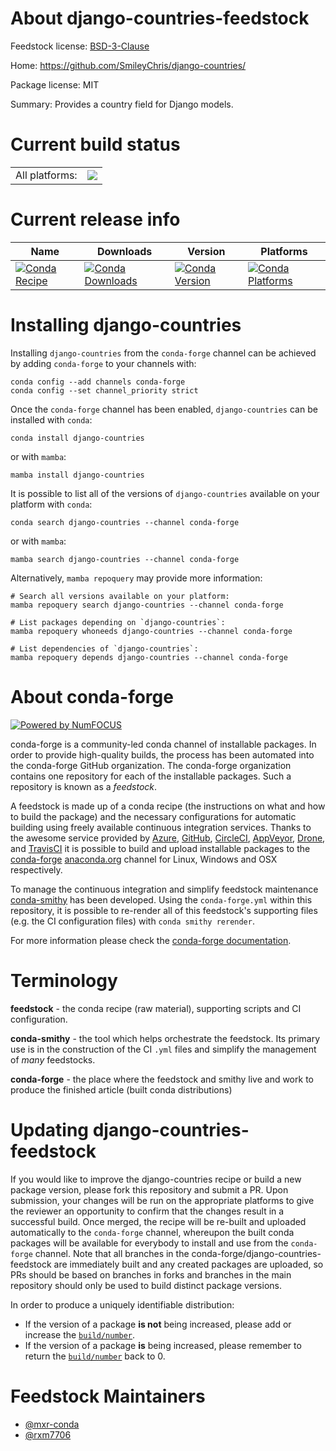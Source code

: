 About django-countries-feedstock
================================

Feedstock license: [BSD-3-Clause](https://github.com/conda-forge/django-countries-feedstock/blob/main/LICENSE.txt)

Home: https://github.com/SmileyChris/django-countries/

Package license: MIT

Summary: Provides a country field for Django models.

Current build status
====================


<table><tr><td>All platforms:</td>
    <td>
      <a href="https://dev.azure.com/conda-forge/feedstock-builds/_build/latest?definitionId=15123&branchName=main">
        <img src="https://dev.azure.com/conda-forge/feedstock-builds/_apis/build/status/django-countries-feedstock?branchName=main">
      </a>
    </td>
  </tr>
</table>

Current release info
====================

| Name | Downloads | Version | Platforms |
| --- | --- | --- | --- |
| [![Conda Recipe](https://img.shields.io/badge/recipe-django--countries-green.svg)](https://anaconda.org/conda-forge/django-countries) | [![Conda Downloads](https://img.shields.io/conda/dn/conda-forge/django-countries.svg)](https://anaconda.org/conda-forge/django-countries) | [![Conda Version](https://img.shields.io/conda/vn/conda-forge/django-countries.svg)](https://anaconda.org/conda-forge/django-countries) | [![Conda Platforms](https://img.shields.io/conda/pn/conda-forge/django-countries.svg)](https://anaconda.org/conda-forge/django-countries) |

Installing django-countries
===========================

Installing `django-countries` from the `conda-forge` channel can be achieved by adding `conda-forge` to your channels with:

```
conda config --add channels conda-forge
conda config --set channel_priority strict
```

Once the `conda-forge` channel has been enabled, `django-countries` can be installed with `conda`:

```
conda install django-countries
```

or with `mamba`:

```
mamba install django-countries
```

It is possible to list all of the versions of `django-countries` available on your platform with `conda`:

```
conda search django-countries --channel conda-forge
```

or with `mamba`:

```
mamba search django-countries --channel conda-forge
```

Alternatively, `mamba repoquery` may provide more information:

```
# Search all versions available on your platform:
mamba repoquery search django-countries --channel conda-forge

# List packages depending on `django-countries`:
mamba repoquery whoneeds django-countries --channel conda-forge

# List dependencies of `django-countries`:
mamba repoquery depends django-countries --channel conda-forge
```


About conda-forge
=================

[![Powered by
NumFOCUS](https://img.shields.io/badge/powered%20by-NumFOCUS-orange.svg?style=flat&colorA=E1523D&colorB=007D8A)](https://numfocus.org)

conda-forge is a community-led conda channel of installable packages.
In order to provide high-quality builds, the process has been automated into the
conda-forge GitHub organization. The conda-forge organization contains one repository
for each of the installable packages. Such a repository is known as a *feedstock*.

A feedstock is made up of a conda recipe (the instructions on what and how to build
the package) and the necessary configurations for automatic building using freely
available continuous integration services. Thanks to the awesome service provided by
[Azure](https://azure.microsoft.com/en-us/services/devops/), [GitHub](https://github.com/),
[CircleCI](https://circleci.com/), [AppVeyor](https://www.appveyor.com/),
[Drone](https://cloud.drone.io/welcome), and [TravisCI](https://travis-ci.com/)
it is possible to build and upload installable packages to the
[conda-forge](https://anaconda.org/conda-forge) [anaconda.org](https://anaconda.org/)
channel for Linux, Windows and OSX respectively.

To manage the continuous integration and simplify feedstock maintenance
[conda-smithy](https://github.com/conda-forge/conda-smithy) has been developed.
Using the ``conda-forge.yml`` within this repository, it is possible to re-render all of
this feedstock's supporting files (e.g. the CI configuration files) with ``conda smithy rerender``.

For more information please check the [conda-forge documentation](https://conda-forge.org/docs/).

Terminology
===========

**feedstock** - the conda recipe (raw material), supporting scripts and CI configuration.

**conda-smithy** - the tool which helps orchestrate the feedstock.
                   Its primary use is in the construction of the CI ``.yml`` files
                   and simplify the management of *many* feedstocks.

**conda-forge** - the place where the feedstock and smithy live and work to
                  produce the finished article (built conda distributions)


Updating django-countries-feedstock
===================================

If you would like to improve the django-countries recipe or build a new
package version, please fork this repository and submit a PR. Upon submission,
your changes will be run on the appropriate platforms to give the reviewer an
opportunity to confirm that the changes result in a successful build. Once
merged, the recipe will be re-built and uploaded automatically to the
`conda-forge` channel, whereupon the built conda packages will be available for
everybody to install and use from the `conda-forge` channel.
Note that all branches in the conda-forge/django-countries-feedstock are
immediately built and any created packages are uploaded, so PRs should be based
on branches in forks and branches in the main repository should only be used to
build distinct package versions.

In order to produce a uniquely identifiable distribution:
 * If the version of a package **is not** being increased, please add or increase
   the [``build/number``](https://docs.conda.io/projects/conda-build/en/latest/resources/define-metadata.html#build-number-and-string).
 * If the version of a package **is** being increased, please remember to return
   the [``build/number``](https://docs.conda.io/projects/conda-build/en/latest/resources/define-metadata.html#build-number-and-string)
   back to 0.

Feedstock Maintainers
=====================

* [@mxr-conda](https://github.com/mxr-conda/)
* [@rxm7706](https://github.com/rxm7706/)

